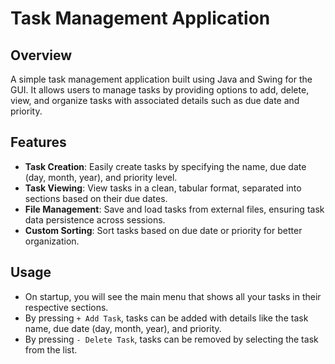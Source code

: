 # Task Management Application

## Overview
A simple task management application built using Java and Swing for the GUI. It allows users to manage tasks by providing options to add, delete, view, and organize tasks with associated details such as due date and priority.

## Features
- **Task Creation**: Easily create tasks by specifying the name, due date (day, month, year), and priority level.
- **Task Viewing**: View tasks in a clean, tabular format, separated into sections based on their due dates.
- **File Management**: Save and load tasks from external files, ensuring task data persistence across sessions.
- **Custom Sorting**: Sort tasks based on due date or priority for better organization.

## Usage
- On startup, you will see the main menu that shows all your tasks in their respective sections.
- By pressing `+ Add Task`, tasks can be added with details like the task name, due date (day, month, year), and priority.
- By pressing `- Delete Task`, tasks can be removed by selecting the task from the list.

